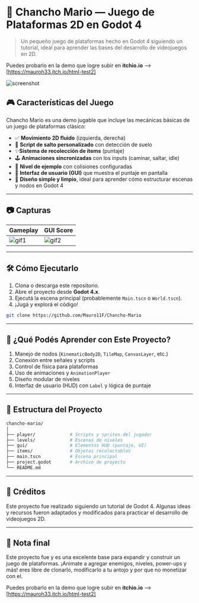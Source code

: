 # 🐷 Chancho Mario — Juego de Plataformas 2D en Godot 4

> Un pequeño juego de plataformas hecho en Godot 4 siguiendo un tutorial, ideal para aprender las bases del desarrollo de videojuegos en 2D.

Puedes probarlo en la demo que logre subir en **itchio.io** --> [https://mauroh33.itch.io/html-test2]

![screenshot](https://user-images.githubusercontent.com/tu-captura-aqui.gif) <!-- Puedes subir un GIF o imagen en GitHub y pegar el link -->

## 🎮 Características del Juego

Chancho Mario es una demo jugable que incluye las mecánicas básicas de un juego de plataformas clásico:

- ✅ **Movimiento 2D fluido** (izquierda, derecha)
- 🐷 **Script de salto personalizado** con detección de suelo
- ✨**Sistema de recolección de ítems** (puntaje)
- 🕹️ **Animaciones sincronizadas** con los inputs (caminar, saltar, idle)
- 🧱 **Nivel de ejemplo** con colisiones configuradas
- 🎯 **Interfaz de usuario (GUI)** que muestra el puntaje en pantalla
- 🎨 **Diseño simple y limpio**, ideal para aprender cómo estructurar escenas y nodos en Godot 4

---

## 📷 Capturas

| Gameplay | GUI Score |
|---------|-----------|
| ![gif1](https://tu-imagen-o-gif-aqui) | ![gif2](https://otra-imagen-o-gif) |

---

## 🛠️ Cómo Ejecutarlo

1. Clona o descarga este repositorio.
2. Abre el proyecto desde **Godot 4.x**.
3. Ejecutá la escena principal (probablemente `Main.tscn` o `World.tscn`).
4. ¡Jugá y explorá el código!

```bash
git clone https://github.com/Mauro11F/Chancho-Mario
```
---

## 🚀 ¿Qué Podés Aprender con Este Proyecto?

1. Manejo de nodos (`KinematicBody2D`, `TileMap`, `CanvasLayer`, etc.)
2. Conexión entre señales y scripts
3. Control de física para plataformas
4. Uso de animaciones y `AnimationPlayer`
5. Diseño modular de niveles
6. Interfaz de usuario (HUD) con `Label` y lógica de puntaje

---

## 📂 Estructura del Proyecto

```bash
chancho-mario/
│
├── player/             # Scripts y sprites del jugador
├── levels/             # Escenas de niveles
├── gui/                # Elementos HUD (puntaje, UI)
├── items/              # Objetos recolectables
├── main.tscn           # Escena principal
├── project.godot       # Archivo de proyecto
└── README.md
```

---

## 🙌 Créditos

Este proyecto fue realizado siguiendo un tutorial de Godot 4. 
Algunas ideas y recursos fueron adaptados y modificados para practicar el desarrollo de videojuegos 2D.

---

## 🧠 Nota final

Este proyecto fue y es una excelente base para expandir y construir un juego de plataformas. 
¡Animate a agregar enemigos, niveles, power-ups y más! eres libre de clonarlo, modificarlo a tu antojo y por que no monetizar con el.

Puedes probarlo en la demo que logre subir en **itchio.io** --> [https://mauroh33.itch.io/html-test2]
